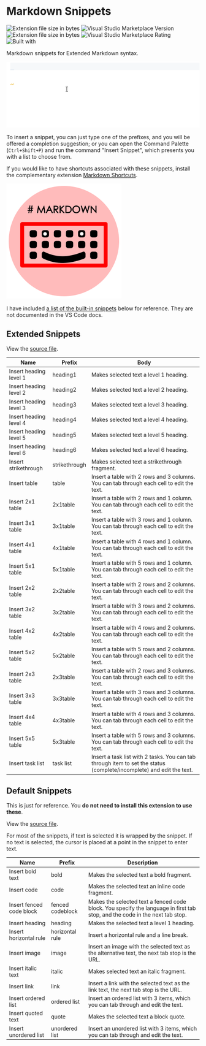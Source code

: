 # Markdown Snippets

![Extension file size in bytes](https://img.shields.io/static/v1?logo=visual-studio-code&label=made%20for&message=VS%20Code&color=0000ff)
![Visual Studio Marketplace Version](https://img.shields.io/visual-studio-marketplace/v/robole.markdown-snippets?logo=visual-studio-code&color=ffa500)
![Extension file size in bytes](https://img.shields.io/static/v1?logo=visual-studio-code&label=size&message=11KB&color=008000)
![Visual Studio Marketplace Rating](https://img.shields.io/visual-studio-marketplace/r/robole.markdown-snippets?logo=visual-studio-code&color=yellow)
![Built with](https://img.shields.io/static/v1?label=built%20with&message=good%20vibrations&color=violet)

Markdown snippets for Extended Markdown syntax.

![insert table](/img/table.gif)

To insert a snippet, you can just type one of the prefixes, and you will be offered a completion suggestion; or you can open the Command Palette (`Ctrl+Shift+P`) and run the command "Insert Snippet", which presents you with a list to choose from.

If you would like to have shortcuts associated with these snippets, install the complementary extension [Markdown Shortcuts](https://marketplace.visualstudio.com/items?itemName=robole.markdown-shortcuts).

[![markdown shortcuts](/img/markdown-shortcuts-logo.png)](https://marketplace.visualstudio.com/items?itemName=robole.markdown-shortcuts)

I have included [a list of the built-in snippets](#default-snippets) below for reference. They are not documented in the VS Code docs.

## Extended Snippets

View the [source file](https://github.com/robole/vscode-markdown-snippets/blob/master/snippets/snippets.code-snippets).

| Name                   | Prefix        | Body                                                                                                                      |
|------------------------|---------------|---------------------------------------------------------------------------------------------------------------------------|
| Insert heading level 1 | heading1      | Makes selected text a level 1 heading.                                                                                    |
| Insert heading level 2 | heading2      | Makes selected text a level 2 heading.                                                                                    |
| Insert heading level 3 | heading3      | Makes selected text a level 3 heading.                                                                                    |
| Insert heading level 4 | heading4      | Makes selected text a level 4 heading.                                                                                    |
| Insert heading level 5 | heading5      | Makes selected text a level 5 heading.                                                                                    |
| Insert heading level 6 | heading6      | Makes selected text a level 6 heading.                                                                                    |
| Insert strikethrough   | strikethrough | Makes selected text a strikethrough fragment.                                                                             |
| Insert table           | table         | Insert a table with 2 rows and 3 columns. You can tab through each cell   to edit the text.                               |
| Insert 2x1 table       | 2x1table      | Insert a table with 2 rows and 1 column. You can tab through each cell to   edit the text.                                |
| Insert 3x1 table       | 3x1table      | Insert a table with 3 rows and 1 column. You can tab through each cell to   edit the text.                                |
| Insert 4x1 table       | 4x1table      | Insert a table with 4 rows and 1 column. You can tab through each cell to   edit the text.                                |
| Insert 5x1 table       | 5x1table      | Insert a table with 5 rows and 1 column. You can tab through each cell to   edit the text.                                |
| Insert 2x2 table       | 2x2table      | Insert a table with 2 rows and 2 columns. You can tab through each cell   to edit the text.                               |
| Insert 3x2 table       | 3x2table      | Insert a table with 3 rows and 2 columns. You can tab through each cell   to edit the text.                               |
| Insert 4x2 table       | 4x2table      | Insert a table with 4 rows and 2 columns. You can tab through each cell   to edit the text.                               |
| Insert 5x2 table       | 5x2table      | Insert a table with 5 rows and 2 columns. You can tab through each cell   to edit the text.                               |
| Insert 2x3 table       | 2x3table      | Insert a table with 2 rows and 3 columns. You can tab through each cell   to edit the text.                               |
| Insert 3x3 table       | 3x3table      | Insert a table with 3 rows and 3 columns. You can tab through each cell   to edit the text.                               |
| Insert 4x4 table       | 4x3table      | Insert a table with 4 rows and 3 columns. You can tab through each cell   to edit the text.                               |
| Insert 5x5 table       | 5x3table      | Insert a table with 5 rows and 3 columns. You can tab through each cell   to edit the text.                               |
| Insert task list       | task list     | Insert  a task list with 2 tasks.   You can tab through item to set the status (complete/incomplete) and edit the   text. |
## Default Snippets

This is just for reference. You **do not need to install this extension to use these**.

View the [source file](https://github.com/microsoft/vscode/blob/f74e473238aca7b79c08be761d99a0232838ca4c/extensions/markdown-basics/snippets/markdown.code-snippets).

For most of the snippets, if text is selected it is wrapped by the snippet. If no text is selected, the cursor is placed at a point in the snippet to enter text.

| Name                     | Prefix           | Description                                                                                                                   |
|--------------------------|------------------|-------------------------------------------------------------------------------------------------------------------------------|
| Insert bold text         | bold             | Makes the selected text  a bold   fragment.                                                                                   |
| Insert code              | code             | Makes the selected text an inline code fragment.                                                                              |
| Insert fenced code block | fenced codeblock | Makes the selected text a fenced code block. You specify the language in   first tab stop, and the code in the next tab stop. |
| Insert heading           | heading          | Makes the selected text a level 1 heading.                                                                                    |
| Insert horizontal rule   | horizontal rule  | Insert a horizontal rule and a line break.                                                                                    |
| Insert image             | image            | Insert an image with the   selected text as the alternative text, the next tab stop is the URL.                               |
| Insert italic text       | italic           | Makes selected text  an italic   fragment.                                                                                    |
| Insert link              | link             | Insert a link with the selected   text as the link text, the next tab stop is the URL.                                        |
| Insert ordered list      | ordered list     | Insert an ordered list with 3 items, which you can tab through and edit   the text.                                           |
| Insert quoted text       | quote            | Makes the selected text a block quote.                                                                                        |
| Insert unordered list    | unordered list   | Insert an unordered list with 3 items, which you can tab through and edit   the text.                                         |
